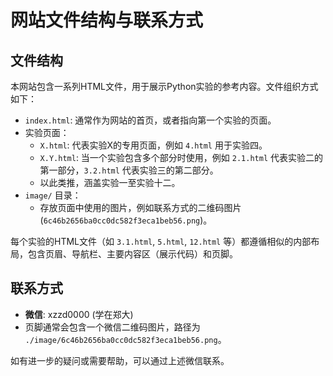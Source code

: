 # 网站文件结构与联系方式

## 文件结构

本网站包含一系列HTML文件，用于展示Python实验的参考内容。文件组织方式如下：

* `index.html`: 通常作为网站的首页，或者指向第一个实验的页面。
* 实验页面：
    * `X.html`: 代表实验X的专用页面，例如 `4.html` 用于实验四。
    * `X.Y.html`: 当一个实验包含多个部分时使用，例如 `2.1.html` 代表实验二的第一部分，`3.2.html` 代表实验三的第二部分。
    * 以此类推，涵盖实验一至实验十二。
* `image/` 目录：
    * 存放页面中使用的图片，例如联系方式的二维码图片 (`6c46b2656ba0cc0dc582f3eca1beb56.png`)。

每个实验的HTML文件（如 `3.1.html`, `5.html`, `12.html` 等）都遵循相似的内部布局，包含页眉、导航栏、主要内容区（展示代码）和页脚。

## 联系方式

* **微信**: xzzd0000 (学在郑大)
* 页脚通常会包含一个微信二维码图片，路径为 `./image/6c46b2656ba0cc0dc582f3eca1beb56.png`。

如有进一步的疑问或需要帮助，可以通过上述微信联系。